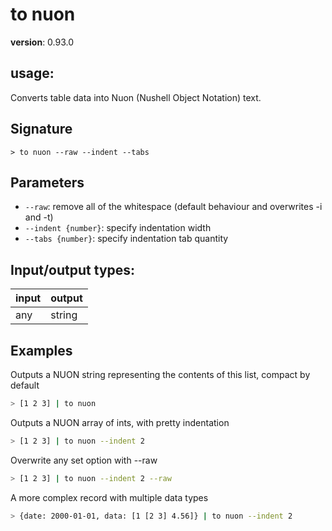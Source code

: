 # to nuon

**version**: 0.93.0

## **usage**:

Converts table data into Nuon (Nushell Object Notation) text.

## Signature

`> to nuon --raw --indent --tabs`

## Parameters

- `--raw`: remove all of the whitespace (default behaviour and overwrites -i and -t)
- `--indent {number}`: specify indentation width
- `--tabs {number}`: specify indentation tab quantity

## Input/output types:

| input | output |
| ----- | ------ |
| any   | string |

## Examples

Outputs a NUON string representing the contents of this list, compact by default

```bash
> [1 2 3] | to nuon
```

Outputs a NUON array of ints, with pretty indentation

```bash
> [1 2 3] | to nuon --indent 2
```

Overwrite any set option with --raw

```bash
> [1 2 3] | to nuon --indent 2 --raw
```

A more complex record with multiple data types

```bash
> {date: 2000-01-01, data: [1 [2 3] 4.56]} | to nuon --indent 2
```
